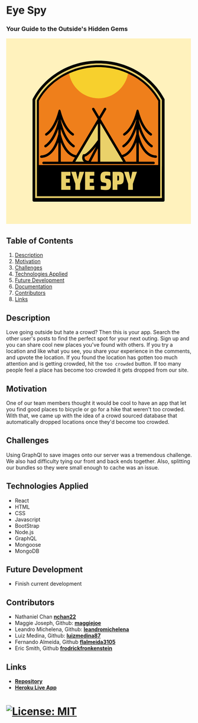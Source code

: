 # Eye Spy
### Your Guide to the Outside's Hidden Gems

![Eye-Spy-logo](./client/src/images/eye-spy-500x500.png)

## Table of Contents
1. [Description](#description)
2. [Motivation](#motivation)
3. [Challenges](#challenges)
4. [Technologies Applied](#technologies)
5. [Future Development](#future)
6. [Documentation](#documentation)
7. [Contributors](#contributors)
8. [Links](#links)

## Description
Love going outside but hate a crowd?  Then this is your app.  Search the other user's posts to find the perfect spot for your next outing. Sign up and you can share cool new places you've found with others.  If you try a location and like what you see, you share your experience in the comments, and upvote the location.  If you found the location has gotten too much attention and is getting crowded, hit the `too crowded` button.  If too many people feel a place has become too crowded it gets dropped from our site.

## Motivation
One of our team members thought it would be cool to have an app that let you find good places to bicycle or go for a hike that weren't too crowded.  With that, we came up with the idea of a crowd sourced database that automatically dropped locations once they'd become too crowded.

## Challenges
Using GraphQl to save images onto our server was a tremendous challenge.  We also had difficulty tying our front and back ends together.  Also, splitting our bundles so they were small enough to cache was an issue.

## Technologies Applied
* React
* HTML
* CSS
* Javascript
* BootStrap
* Node.js
* GraphQL
* Mongoose
* MongoDB

## Future Development
* Finish current development

## Contributors
* Nathaniel Chan **[nchan22](https://github.com/nchan22)**
* Maggie Joseph, Github: **[maggiejoe](https://github.com/maggiejoe)**
* Leandro Michelena, Github: **[leandromichelena](https://github.com/leandromichelena)**
* Luiz Medina, Github: **[luizmedina87](https://github.com/luizmedina87)**
* Fernando Almeida, Github **[flalmeida3105](https://github.com/flalmeida3105)**
* Eric Smith, Github **[frodrickfronkenstein](https://github.com/frodrickfronkenstein)**

## Links
* **[Repository](https://github.com/CaptainNate/eye-spy)**
* **[Heroku Live App]()**

# [![License: MIT](https://img.shields.io/badge/License-MIT-yellow.svg)](https://opensource.org/licenses/MIT)